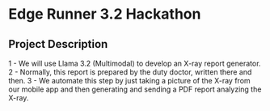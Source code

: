 # Edge Runner 3.2 Hackathon

## Project Description
1 - We will use Llama 3.2 (Multimodal) to develop an X-ray report generator.
2 - Normally, this report is prepared by the duty doctor, written there and then.
3 -  We automate this step by just taking a picture of the X-ray from our mobile app and then generating and sending a PDF report analyzing the X-ray.